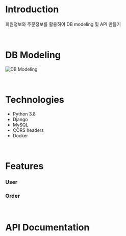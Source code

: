 # Introduction
회원정보와 주문정보를 활용하여 DB modeling 및 API 만들기

<br>

# DB Modeling

![DB Modeling](https://user-images.githubusercontent.com/53142539/82083118-22ff6080-9724-11ea-9621-9967df6af4d0.png)

<br>

# Technologies
* Python 3.8
* Django
* MySQL
* CORS headers
* Docker

<br>

# Features
### User

### Order

<br>

# API Documentation

